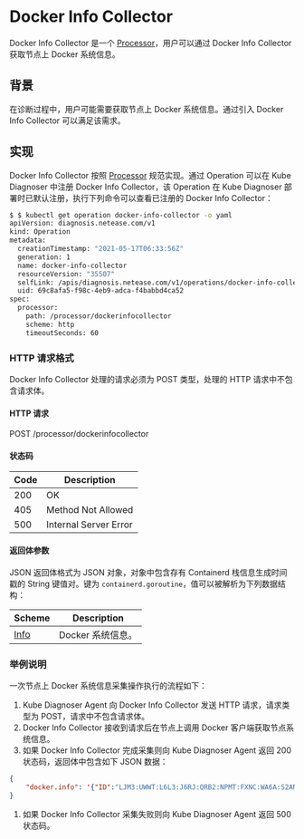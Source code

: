 # Docker Info Collector

Docker Info Collector 是一个 [Processor](../design/processor.md)，用户可以通过 Docker Info Collector 获取节点上 Docker 系统信息。

## 背景

在诊断过程中，用户可能需要获取节点上 Docker 系统信息。通过引入 Docker Info Collector 可以满足该需求。

## 实现

Docker Info Collector 按照 [Processor](../design/processor.md) 规范实现。通过 Operation 可以在 Kube Diagnoser 中注册 Docker Info Collector，该 Operation 在 Kube Diagnoser 部署时已默认注册，执行下列命令可以查看已注册的 Docker Info Collector：

```bash
$ $ kubectl get operation docker-info-collector -o yaml
apiVersion: diagnosis.netease.com/v1
kind: Operation
metadata:
  creationTimestamp: "2021-05-17T06:33:56Z"
  generation: 1
  name: docker-info-collector
  resourceVersion: "35507"
  selfLink: /apis/diagnosis.netease.com/v1/operations/docker-info-collector
  uid: 69c8afa5-f98c-4eb9-adca-f4babbd4ca52
spec:
  processor:
    path: /processor/dockerinfocollector
    scheme: http
    timeoutSeconds: 60
```

### HTTP 请求格式

Docker Info Collector 处理的请求必须为 POST 类型，处理的 HTTP 请求中不包含请求体。

#### HTTP 请求

POST /processor/dockerinfocollector

#### 状态码

| Code | Description |
|-|-|
| 200 | OK |
| 405 | Method Not Allowed |
| 500 | Internal Server Error |

#### 返回体参数

JSON 返回体格式为 JSON 对象，对象中包含存有 Containerd 栈信息生成时间戳的 String 键值对。键为 `containerd.goroutine`，值可以被解析为下列数据结构：

| Scheme | Description |
|-|-|
| [Info](https://github.com/moby/moby/blob/v19.03.15/api/types/types.go#L147) | Docker 系统信息。 |

### 举例说明

一次节点上 Docker 系统信息采集操作执行的流程如下：

1. Kube Diagnoser Agent 向 Docker Info Collector 发送 HTTP 请求，请求类型为 POST，请求中不包含请求体。
1. Docker Info Collector 接收到请求后在节点上调用 Docker 客户端获取节点系统信息。
1. 如果 Docker Info Collector 完成采集则向 Kube Diagnoser Agent 返回 200 状态码，返回体中包含如下 JSON 数据：

```json
{
    "docker.info": '{"ID":"LJM3:UWWT:L6L3:J6RJ:QRB2:NPMT:FXNC:WA6A:S2AN:JNKV:XE6V:HL7C","Containers":90,"ContainersRunning":47,"ContainersPaused":0,"ContainersStopped":43,"Images":135,"Driver":"overlay2","DriverStatus":[["Backing Filesystem","\u003cunknown\u003e"],["Supports d_type","true"],["Native Overlay Diff","true"]],"SystemStatus":null,"Plugins":{"Volume":["local"],"Network":["bridge","host","ipvlan","macvlan","null","overlay"],"Authorization":null,"Log":["awslogs","fluentd","gcplogs","gelf","journald","json-file","local","logentries","splunk","syslog"]},"MemoryLimit":true,"SwapLimit":false,"KernelMemory":true,"KernelMemoryTCP":true,"CpuCfsPeriod":true,"CpuCfsQuota":true,"CPUShares":true,"CPUSet":true,"PidsLimit":true,"IPv4Forwarding":true,"BridgeNfIptables":true,"BridgeNfIp6tables":true,"Debug":false,"NFd":272,"OomKillDisable":true,"NGoroutines":227,"SystemTime":"2021-05-18T17:23:36.750559813+08:00","LoggingDriver":"json-file","CgroupDriver":"systemd","NEventsListener":0,"KernelVersion":"4.15.0-143-generic","OperatingSystem":"Ubuntu 18.04.3 LTS","OSType":"linux","Architecture":"x86_64","IndexServerAddress":"https://index.docker.io/v1/","RegistryConfig":{"AllowNondistributableArtifactsCIDRs":[],"AllowNondistributableArtifactsHostnames":[],"InsecureRegistryCIDRs":["127.0.0.0/8"],"IndexConfigs":{"docker.io":{"Name":"docker.io","Mirrors":["https://docker.mirrors.ustc.edu.cn/"],"Secure":true,"Official":true}},"Mirrors":["https://docker.mirrors.ustc.edu.cn/"]},"NCPU":4,"MemTotal":11645636608,"GenericResources":null,"DockerRootDir":"/data","HttpProxy":"","HttpsProxy":"","NoProxy":"","Name":"netease","Labels":[],"ExperimentalBuild":false,"ServerVersion":"19.03.8","ClusterStore":"","ClusterAdvertise":"","Runtimes":{"runc":{"path":"runc"}},"DefaultRuntime":"runc","Swarm":{"NodeID":"","NodeAddr":"","LocalNodeState":"inactive","ControlAvailable":false,"Error":"","RemoteManagers":null},"LiveRestoreEnabled":false,"Isolation":"","InitBinary":"docker-init","ContainerdCommit":{"ID":"7ad184331fa3e55e52b890ea95e65ba581ae3429","Expected":"7ad184331fa3e55e52b890ea95e65ba581ae3429"},"RuncCommit":{"ID":"dc9208a3303feef5b3839f4323d9beb36df0a9dd","Expected":"dc9208a3303feef5b3839f4323d9beb36df0a9dd"},"InitCommit":{"ID":"fec3683","Expected":"fec3683"},"SecurityOptions":["name=apparmor","name=seccomp,profile=default"],"Warnings":["WARNING: No swap limit support"]}'
}
```

1. 如果 Docker Info Collector 采集失败则向 Kube Diagnoser Agent 返回 500 状态码。
